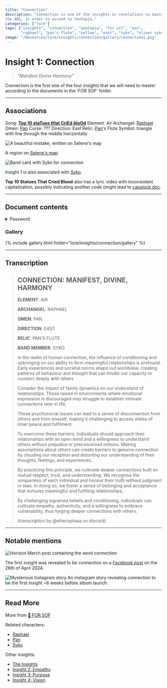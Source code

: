```yaml
---
title: "Connection"
description: "Connection is one of the insights or revelations to master in 
the ARG, in order to ascend to Youtopia."
categories: ["lore"]
tags: ["insights", "connection", "youtopia", "for sof", "pan", 
       "raphael", "pan's flute", "yellow", "east", "syko", "oliver sykes"]
image: "/Resources/lore/insights/connection/gallery/connection1.png"
---
```


# Insight 1: Connection

> *"Manifest Divine Harmony"*

Connection is the first one of the four insights that we will need to master according 
to the documents in the 'FOR SOF' folder.

***

## Associations
 
Song: **[Top 10 staTues tHat CriEd bloOd](../music/song-top10)**
Element: Air
Archangel: [Raphael](../characters/raphael)
Omen: [Pan](../characters/pan)
Curse: ???
Direction: East
Relic: [Pan](../characters/pan)'s Flute
Symbol: triangle with line through the middle horizontally

![A beautiful mistake, written on Selene's map](../../Resources/lore/insights/connection/raphael-selenes-map.png)

A region on [Selene's map](../for-sof)

![Band card with Syko for connection](../../Resources/characters/band-cards.png)

Insight 1 is also associated with [Syko](../characters/syko).

**Top 10 Statues That Cried Blood** also has a lyric video with inconsistent capitalization, 
possibly indicating another code (might lead to [capslock doc](../for-sof/capslock_doc). 

***

## Document contents

<details class="password">
  <summary>Password</summary>

connection
</details>

### Gallery

{% include gallery.html folder="lore/insights/connection/gallery" %}

***

## Transcription

> ## CONNECTION: MANIFEST, DIVINE, HARMONY 
>
> **ELEMENT**: AIR
> 
> **ARCHANGEL**: RAPHAEL
> 
> **OMEN**: PAN
> 
> **DIRECTION**: EAST
> 
> **RELIC**: PAN’S FLUTE
> 
> **BAND MEMBER**: SYKO
> 
> In the realm of human connection, the influence of conditioning and upbringing on our ability to form meaningful relationships is profound. Early experiences and societal norms shape out worldview, creating patterns of behaviour and thought that can hinder our capacity to connect deeply with others.
>
> Consider the impact of family dynamics on our understand of relationships. Those raised in environments where emotional expression is discouraged may struggle to establish intimate connections later in life.
>
> These psychosocial issues can lead to a sense of disconnection from others and from oneself, making it challenging to access states of inner peace and fulfilment.
>
> To overcome these barriers, individuals should approach their relationships with an open mind and a willingness to understand others without prejudice or preconceived notions. Making assumptions about others can create barriers to genuine connection by clouding our reception and distorting our understanding of their thoughts, feelings, and experiences. 
>
> By practicing this principle, we cultivate deeper connections built on mutual respect, trust, and understanding. We recognise the uniqueness of each individual and honour their truth without judgment or bias. In doing so, we foster a sense of belonging and acceptance that nurtures meaningful and fulfilling relationships. 
>
> By challenging ingrained beliefs and conditioning, individuals can cultivate empathy, authenticity, and a willingness to embrace vulnerability, thus forging deeper connections with others.
>
> (transcription by @elliecoptaaa on discord)

***

## Notable mentions

![Horizon Merch post containing the word connection](../../Resources/lore/insights/connection/horizon-merch-connection1.png)

The first insight was revealed to be connection on a 
[Facebook post](https://www.facebook.com/photo/?fbid=979801893503451&set=pb.100044209477369.-2207520000)
on the 26th of April 2024.

![Mysterious Instagram story](../../Resources/lore/insights/connection/insight1-connection-story.png)
An instagram story revealing connection to be the first insight ~6 weeks before album launch.

***

## Read More

More from [📁 FOR SOF](../for-sof)

Related characters:

- [Raphael](../characters/raphael)
- [Pan](../characters/pan)
- [Syko](../characters/syko)

Other insights:

- [The Insights](./insights)
- [Insight 2: Empathy](insight2-empathy)
- [Insight 3: Purpose](insight3-purpose)
- [Insight 4: Vision](insight4-vision)

